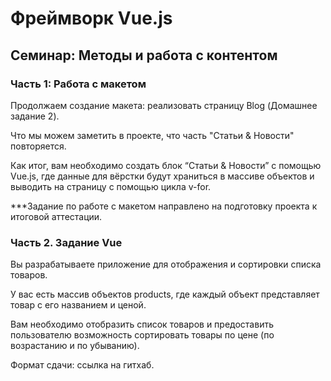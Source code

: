 # Фреймворк Vue.js

## Семинар: Методы и работа с контентом

### Часть 1: Работа с макетом

Продолжаем создание макета: реализовать страницу Blog (Домашнее задание 2).

Что мы можем заметить в проекте, что часть "Статьи & Новости" повторяется.

Как итог, вам необходимо создать блок “Статьи & Новости” с помощью Vue.js, где данные для вёрстки будут храниться в массиве объектов и выводить на страницу с помощью цикла v-for.

\*\*\*Задание по работе с макетом направлено на подготовку проекта к итоговой аттестации.

### Часть 2. Задание Vue

Вы разрабатываете приложение для отображения и сортировки списка товаров.

У вас есть массив объектов products, где каждый объект представляет товар с его названием и ценой.

Вам необходимо отобразить список товаров и предоставить пользователю возможность сортировать товары по цене (по возрастанию и по убыванию).

Формат сдачи: ссылка на гитхаб.
